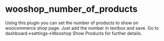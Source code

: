 # wooshop_number_of_products
Using this plugin you can set the number of products to show on woocommerce shop page.   Just add the number in textbox and save. Go to dashboard->settings->Wooshop Show Products for further details.
